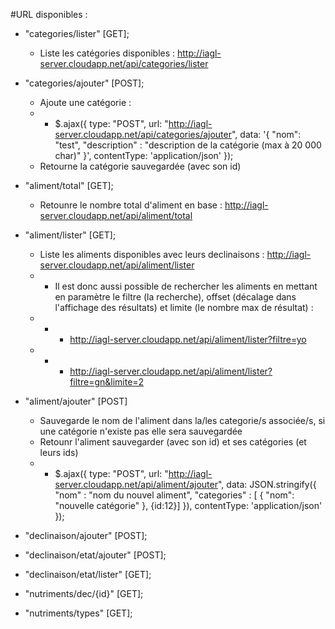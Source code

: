 #URL disponibles :
- "categories/lister" [GET];
     * Liste les catégories disponibles : http://iagl-server.cloudapp.net/api/categories/lister
- "categories/ajouter" [POST];
     * Ajoute une catégorie :
     * * $.ajax({
           type: "POST",
           url: "http://iagl-server.cloudapp.net/api/categories/ajouter",
           data: '{ "nom": "test", "description" : "description de la catégorie (max à 20 000 char)" }',
           contentType: 'application/json'
         });
     * Retourne la catégorie sauvegardée (avec son id)

- "aliment/total" [GET];
     * Retounre le nombre total d'aliment en base : http://iagl-server.cloudapp.net/api/aliment/total
- "aliment/lister" [GET];
     * Liste les aliments disponibles avec leurs declinaisons : http://iagl-server.cloudapp.net/api/aliment/lister
     * * Il est donc aussi possible de rechercher les aliments en mettant en paramètre le filtre (la recherche), offset (décalage dans l'affichage des résultats) et limite (le nombre max de résultat) :  
     * * * http://iagl-server.cloudapp.net/api/aliment/lister?filtre=yo
     * * * http://iagl-server.cloudapp.net/api/aliment/lister?filtre=gn&limite=2
- "aliment/ajouter" [POST]
     * Sauvegarde le nom de l'aliment dans la/les categorie/s associée/s, si une catégorie n'existe pas elle sera sauvegardée
     * Retounr l'aliment sauvegarder (avec son id) et ses catégories (et leurs ids)
     * * $.ajax({
       type: "POST",
       url: "http://iagl-server.cloudapp.net/api/aliment/ajouter",
       data: JSON.stringify({ "nom" : "nom du nouvel aliment", "categories" : [ { "nom": "nouvelle catégorie" }, {id:12}] }),
       contentType: 'application/json'
     });

- "declinaison/ajouter" [POST];
- "declinaison/etat/ajouter" [POST];
- "declinaison/etat/lister" [GET];

- "nutriments/dec/{id}" [GET];
- "nutriments/types" [GET];
